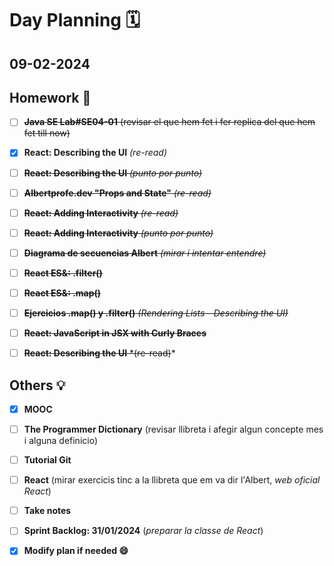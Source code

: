 # Day Planning :spiral_calendar:

## 09-02-2024

## Homework :pencil:

- [ ] ~~**Java SE Lab#SE04-01** (revisar el que hem fet i fer replica del que hem fet till now)~~

- [x] **React: Describing the UI** *(re-read)*

- [ ] ~~**React: Describing the UI** *(punto por punto)*~~

- [ ] ~~**Albertprofe.dev "Props and State"** *(re-read)*~~

- [ ] ~~**React: Adding Interactivity** *(re-read)*~~

- [ ] ~~**React: Adding Interactivity** *(punto por punto)*~~

- [ ] ~~**Diagrama de secuencias Albert** *(mirar i intentar entendre)*~~

- [ ] ~~**React ES&: .filter()**~~

- [ ] ~~**React ES&: .map()**~~

- [ ] ~~**Ejercicios .map() y .filter()** *(Rendering Lists - Describing the UI)*~~

- [ ] ~~**React: JavaScript in JSX with Curly Braces**~~

- [ ] ~~**React: Describing the UI** *(re-read)~~*

## Others :bulb:

+ [x] **MOOC**

+ [ ] **The Programmer Dictionary** (revisar llibreta i afegir algun concepte mes i alguna definicio)
- [ ] **Tutorial Git**

- [ ] **React** (mirar exercicis tinc a la llibreta que em va dir l'Albert, *web oficial React*)

- [ ] **Take notes**

- [ ] **Sprint Backlog: 31/01/2024** (*preparar la classe de React*)

- [x] **Modify plan if needed :smile:**
